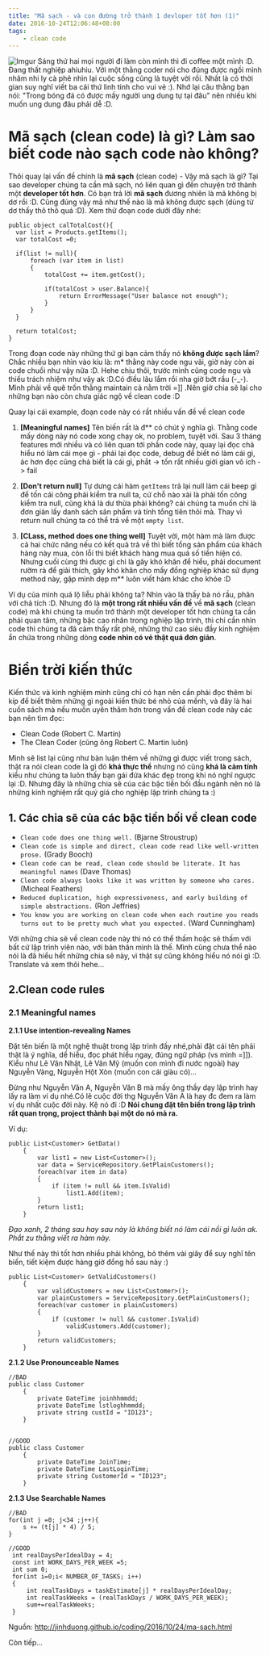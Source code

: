```yaml
---
title: "Mã sạch - và con đường trở thành 1 devloper tốt hơn (1)"
date: 2016-10-24T12:06:48+08:00
tags:
    - clean code
---
```


![Imgur](http://i.imgur.com/ig8F5Ep.png)
Sáng thứ hai mọi người đi làm còn mình thì đi coffee một mình :D. Đang thất nghiệp ahiuhiu. Với một thằng coder nói cho đúng được ngồi mình nhâm nhi ly cà phê nhìn lại cuộc sống cũng là tuyệt vời rồi. Nhất là có thời gian suy nghĩ viết ba cái thứ linh tinh cho vui vẻ :). Nhớ lại câu thằng bạn nói: "Trong bóng đá có được mấy người ung dung tự tại đâu" nên nhiều khi muốn ung dung đâu phải dễ :D.

# Mã sạch (clean code) là gì? Làm sao biết code nào sạch code nào không?
Thôi quay lại vấn đề chính là **mã sạch** (clean code) - Vậy mã sạch là gì? Tại sao developer chúng ta cần mã sạch, nó liên quan gì đến chuyện trở thành một **developer tốt hơn**. Có bạn trả lời **mã sạch** đương nhiên là mã không bị dơ rồi :D. Cũng đúng vậy mã như thế nào là mã không được sạch (dùng từ dơ thấy thô thô quá :D). Xem thử đoạn code dưới đây nhé:

  	public object calTotalCost(){
      var list = Products.getItems();
      var totalCost =0;

      if(list != null){
          foreach (var item in list)
          {
              totalCost += item.getCost();

              if(totalCost > user.Balance){
                  return ErrorMessage("User balance not enough");
              }
          }
      }

      return totalCost;
  	}

Trong đoạn code này những thứ gì bạn cảm thấy nó **không được sạch lắm**? Chắc nhiều bạn nhìn vào kiu là: m* thằng này code ngu vãi, giờ này còn ai code chuối như vậy nữa :D. Hehe chịu thôi, trước mình cũng code ngu và thiếu trách nhiệm như vậy ak :D.Có điều lâu lắm rồi nha giờ bớt rầu (-_-). Mình phải về quê trốn thằng maintain cả nằm trời =]] .Nên giờ chia sẽ lại cho những bạn nào còn chưa giác ngộ về clean code :D 

Quay lại cái example, đoạn code này có rất nhiều vấn đề về clean code

1. **[Meaningful names]** Tên biến rất là đ** có chút ý nghĩa gì. Thằng code mấy dòng này nó code xong chạy ok, no problem, tuyệt vời. Sau 3 tháng features mới nhiều và có liên quan tới phần code này, quay lại đọc chả hiểu nó làm cái mọe gì - phải lại đọc code, debug để biết nó làm cái gì, ác hơn đọc cũng chả biết là cái gì, phắt -> tốn rất nhiều giời gian vô ích -> fail
    
2.  **[Don't return null]** Tự dưng cái hàm `getItems` trả lại null làm cái beep gì để tốn cái công phải kiểm tra null ta, cứ chỗ nào xài là phải tốn công kiểm tra null, cũng khá là dư thừa phải không? cái chúng ta muốn chỉ là đơn giản lấy danh sách sản phẩm và tính tổng tiên thôi mà. Thay vì return null chúng ta có thể trả về một `empty list`.

3. **[CLass, method does one thing well]** Tuyệt vời, một hàm mà làm được cả hai chức năng nếu có kết quả trả về thì biết tổng sản phẩm của khách hàng này mua, còn lỗi thì biết khách hàng mua quá số tiền hiện có. Nhưng cuối cùng thì được gì chỉ là gây khó khăn để hiểu, phải document rườm rà để giải thích, gây khó khăn cho mấy đồng nghiệp khác sử dụng method này, gặp mình dẹp m** luôn viết hàm khác cho khỏe :D 

Ví dụ của mình quá lộ liễu phải không ta? Nhìn vào là thấy bà nó rầu, phân với chả tích :D. Nhưng đó là **một trong rất nhiều vấn đề** về **mã sạch** (clean code) mà khi chúng ta muốn trở thành một developer tốt hơn chúng ta cần phải quan tâm, những bậc cao nhân trong nghiệp lập trình, thì chỉ cần nhìn code thì chúng ta đã cảm thấy rất phê, những thứ cao siêu đầy kinh nghiệm ẩn chứa trong những dòng **code nhìn có vẻ thật quá đơn giản**.

# Biển trời kiến thức
Kiến thức và kinh nghiệm mình cũng chỉ có hạn nên cần phải đọc thêm bí kíp để biết thêm những gì ngoài kiến thức bé nhỏ của mềnh, và đây là hai cuốn sách mà nếu muốn uyên thâm hơn trong vấn đề clean code này các bạn nên tìm đọc:

- Clean Code (Robert C. Martin)
- The Clean Coder (cũng ông Robert C. Martin luôn)

Mình sẽ list lại cũng như bàn luận thêm về những gì được viết trong sách, thật ra nói clean code là gì đó **khá thực thể** nhưng nó cũng **khá là cảm tính** kiểu như chúng ta luôn thấy bạn gái đứa khác đẹp trong khi nó nghĩ ngược lại :D. Nhưng đây là những chia sẽ của các bậc tiền bối đầu ngành nên nó là những kinh nghiệm rất quý giá cho nghiệp lập trình chúng ta :)

## 1. Các chia sẽ của các bậc tiền bối về clean code

- `Clean code does one thing well.` (Bjarne Stroustrup) 
- `Clean code is simple and direct, clean code read like well-written prose.` (Grady Booch)
- `Clean code can be read, clean code should be literate. It has meaningful names` (Dave Thomas)
- `Clean code always looks like it was written by someone who cares.` (Micheal Feathers)
- `Reduced duplication, high expressiveness, and early building of simple abstractions.` (Ron Jeffries)
- `You know you are working on clean code when each routine you reads turns out to be pretty much what you expected.` (Ward Cunningham)

Với những chia sẽ về clean code này thì nó có thể thấm hoặc sẽ thấm với bất cứ lập trình viên nào, với bản thân mình là thế. Mình cũng chưa thể nào nói là đã hiểu hết những chia sẽ này, vì thật sự cũng không hiểu nó nói gì :D. Translate và xem thôi hehe...

## 2.Clean code rules

### 2.1 Meaningful names

**2.1.1 Use intention-revealing Names**

Đặt tên biến là một nghệ thuật trong lập trình đấy nhé,phải đặt cái tên phải thật là ý nghĩa, dể hiễu, đọc phát hiểu ngay, đúng ngữ pháp (vs mình =]]). Kiểu như Lê Văn Nhật, Lê Văn Mỹ (muốn con mình đi nước ngoài) hay Nguyễn Vàng, Nguyễn Hột Xòn (muốn con cái giàu có)... 

Đừng như Nguyễn Văn A, Nguyễn Văn B mà mấy ông thầy dạy lập trình hay lấy ra làm ví dụ nhé.Có lẽ cuộc đời thg Nguyễn Văn A là hay đc đem ra làm ví dụ nhất cuộc đời này. Kệ nó đi :D **Nói chung đặt tên biến trong lập trình rất quan trọng, project thành bại một do nó mà ra.**

Ví dụ:

    public List<Customer> GetData()
        {
            var list1 = new List<Customer>();
            var data = ServiceRepository.GetPlainCustomers();
            foreach(var item in data)
            {
                if (item != null && item.IsValid)
                    list1.Add(item);
            }
            return list1;
        }
*Đạo xanh, 2 tháng sau hay sau này là không biết nó làm cái nồi gì luôn ak. Phắt zu thằng viết ra hàm này.*

Như thế này thì tốt hơn nhiều phải không, bỏ thêm vài giây để suy nghĩ tên biến, tiết kiệm được hàng giờ đồng hồ sau này :)

    public List<Customer> GetValidCustomers()
        {
            var validCustomers = new List<Customer>();
            var plainCustomers = ServiceRepository.GetPlainCustomers();
            foreach(var customer in plainCustomers)
            {
                if (customer != null && customer.IsValid)
                    validCustomers.Add(customer);
            }
            return validCustomers;
        }

**2.1.2 Use Pronounceable Names**

    //BAD
    public class Customer
        {
            private DateTime joinhhmmdd;
            private DateTime lstloghhmmdd;
            private string custId = "ID123";
        }


    //GOOD
    public class Customer
        {
            private DateTime JoinTime;
            private DateTime LastLoginTime;
            private string CustomerId = "ID123";
        }

**2.1.3 Use Searchable Names**

    //BAD
    for(int j =0; j<34 ;j++){
        s += (t[j] * 4) / 5;
    }

    //GOOD
     int realDaysPerIdealDay = 4;
     const int WORK_DAYS_PER_WEEK =5;
     int sum 0;
     for(int i=0;i< NUMBER_OF_TASKS; i++)
     {
         int realTaskDays = taskEstimate[j] * realDaysPerIdealDay;
         int realTaskWeeks = (realTaskDays / WORK_DAYS_PER_WEEK);
         sum+=realTaskWeeks;
     }
   
Nguồn: http://jinhduong.github.io/coding/2016/10/24/ma-sach.html

Còn tiếp...

